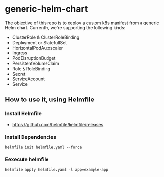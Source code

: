 # generic-helm-chart

The objective of this repo is to deploy a custom k8s manifest from a generic Helm chart.
Currently, we're supporting the following kinds:
- ClusterRole & ClusterRoleBinding
- Deployment or StatefullSet
- HorizontalPodAutoscaler
- Ingress
- PodDisruptionBudget
- PersistentVolumeClaim
- Role & RoleBinding
- Secret
- ServiceAccount
- Service

## How to use it, using Helmfile
### Install Helmfile
- https://github.com/helmfile/helmfile/releases

### Install Dependencies
```
helmfile init helmfile.yaml --force
```

### Eexecute helmfile
```
helmfile apply helmfile.yaml -l app=example-app
```